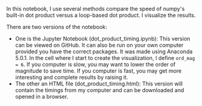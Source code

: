 In this notebook, I use several methods compare the speed of numpy's built-in dot product versus a loop-based dot product. I visualize the results.

There are two versions of the notebook:
* One is the Jupyter Notebook (dot_product_timing.ipynb): This version can be viewed on GitHub. It can also be run on your own computer provided you have the correct packages. It was made using Anaconda 5.0.1. In the cell where I start to create the visualization, I define ```ord_mag = 6```. If you computer is slow, you may want to lower the order of magnitude to save time. If you computer is fast, you may get more interesting and complete results by raising it.
* The other an HTML file (dot_product_timing.html): This version will contain the timings from my computer and can be downloaded and opened in a browser.
